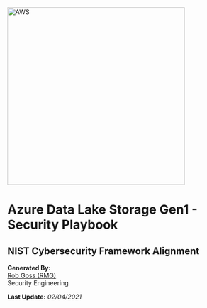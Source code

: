 <img src="https://upload.wikimedia.org/wikipedia/commons/a/a8/Microsoft_Azure_Logo.svg" alt="AWS" width="400"/>

# Azure Data Lake Storage Gen1 - Security Playbook <!-- omit in toc -->

## NIST Cybersecurity Framework Alignment <!-- omit in toc -->

**Generated By:**  
[Rob Goss (RMG)](https://cgweb3/profile/RMG)
<br>
Security Engineering

**Last Update:** *02/04/2021*
